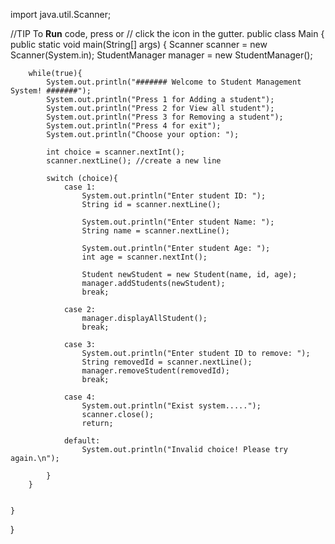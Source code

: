 import java.util.Scanner;

//TIP To <b>Run</b> code, press <shortcut actionId="Run"/> or
// click the <icon src="AllIcons.Actions.Execute"/> icon in the gutter.
public class Main {
    public static void main(String[] args) {
        Scanner scanner = new Scanner(System.in);
        StudentManager manager = new StudentManager();

        while(true){
            System.out.println("####### Welcome to Student Management System! #######");
            System.out.println("Press 1 for Adding a student");
            System.out.println("Press 2 for View all student");
            System.out.println("Press 3 for Removing a student");
            System.out.println("Press 4 for exit");
            System.out.println("Choose your option: ");

            int choice = scanner.nextInt();
            scanner.nextLine(); //create a new line

            switch (choice){
                case 1:
                    System.out.println("Enter student ID: ");
                    String id = scanner.nextLine();

                    System.out.println("Enter student Name: ");
                    String name = scanner.nextLine();

                    System.out.println("Enter student Age: ");
                    int age = scanner.nextInt();

                    Student newStudent = new Student(name, id, age);
                    manager.addStudents(newStudent);
                    break;

                case 2:
                    manager.displayAllStudent();
                    break;

                case 3:
                    System.out.println("Enter student ID to remove: ");
                    String removedId = scanner.nextLine();
                    manager.removeStudent(removedId);
                    break;

                case 4:
                    System.out.println("Exist system.....");
                    scanner.close();
                    return;

                default:
                    System.out.println("Invalid choice! Please try again.\n");

            }
        }


    }
}
